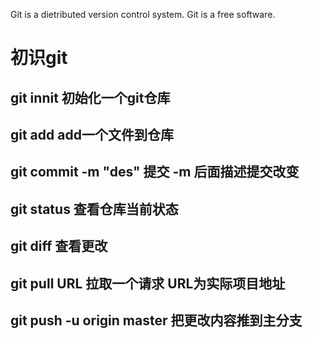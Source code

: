 Git is a dietributed version control system.
Git is a free software.

# 初识git

## git innit  初始化一个git仓库

## git add <file> add一个文件到仓库

## git commit -m "des" 提交 -m 后面描述提交改变

## git status 查看仓库当前状态

## git diff 查看更改

## git pull URL 拉取一个请求 URL为实际项目地址

## git push -u origin master 把更改内容推到主分支
